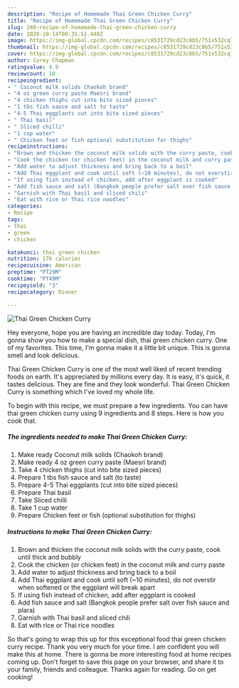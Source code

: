 ```yaml
---
description: "Recipe of Homemade Thai Green Chicken Curry"
title: "Recipe of Homemade Thai Green Chicken Curry"
slug: 249-recipe-of-homemade-thai-green-chicken-curry
date: 2020-10-14T00:35:51.440Z
image: https://img-global.cpcdn.com/recipes/c8531729cd23c8b5/751x532cq70/thai-green-chicken-curry-recipe-main-photo.jpg
thumbnail: https://img-global.cpcdn.com/recipes/c8531729cd23c8b5/751x532cq70/thai-green-chicken-curry-recipe-main-photo.jpg
cover: https://img-global.cpcdn.com/recipes/c8531729cd23c8b5/751x532cq70/thai-green-chicken-curry-recipe-main-photo.jpg
author: Corey Chapman
ratingvalue: 4.9
reviewcount: 10
recipeingredient:
- " Coconut milk solids Chaokoh brand"
- "4 oz green curry paste Maesri brand"
- "4 chicken thighs cut into bite sized pieces"
- "1 tbs fish sauce and salt to taste"
- "4-5 Thai eggplants cut into bite sized pieces"
- " Thai basil"
- " Sliced chilli"
- "1 cup water"
- " Chicken feet or fish optional substitution for thighs"
recipeinstructions:
- "Brown and thicken the coconut milk solids with the curry paste, cook until thick and bubbly"
- "Cook the chicken (or chicken feet) in the coconut milk and curry paste"
- "Add water to adjust thickness and bring back to a boil"
- "Add Thai eggplant and cook until soft (~10 minutes), do not overstir when softened or the eggplant will break apart"
- "If using fish instead of chicken, add after eggplant is cooked"
- "Add fish sauce and salt (Bangkok people prefer salt over fish sauce and plara)"
- "Garnish with Thai basil and sliced chili"
- "Eat with rice or Thai rice noodles"
categories:
- Recipe
tags:
- thai
- green
- chicken

katakunci: thai green chicken 
nutrition: 176 calories
recipecuisine: American
preptime: "PT29M"
cooktime: "PT49M"
recipeyield: "3"
recipecategory: Dinner

---
```



![Thai Green Chicken Curry](https://img-global.cpcdn.com/recipes/c8531729cd23c8b5/751x532cq70/thai-green-chicken-curry-recipe-main-photo.jpg)

Hey everyone, hope you are having an incredible day today. Today, I'm gonna show you how to make a special dish, thai green chicken curry. One of my favorites. This time, I'm gonna make it a little bit unique. This is gonna smell and look delicious.



Thai Green Chicken Curry is one of the most well liked of recent trending foods on earth. It's appreciated by millions every day. It is easy, it's quick, it tastes delicious. They are fine and they look wonderful. Thai Green Chicken Curry is something which I've loved my whole life.


To begin with this recipe, we must prepare a few ingredients. You can have thai green chicken curry using 9 ingredients and 8 steps. Here is how you cook that.

<!--inarticleads1-->

##### The ingredients needed to make Thai Green Chicken Curry:

1. Make ready  Coconut milk solids (Chaokoh brand)
1. Make ready 4 oz green curry paste (Maesri brand)
1. Take 4 chicken thighs (cut into bite sized pieces)
1. Prepare 1 tbs fish sauce and salt (to taste)
1. Prepare 4-5 Thai eggplants (cut into bite sized pieces)
1. Prepare  Thai basil
1. Take  Sliced chilli
1. Take 1 cup water
1. Prepare  Chicken feet or fish (optional substitution for thighs)




<!--inarticleads2-->

##### Instructions to make Thai Green Chicken Curry:

1. Brown and thicken the coconut milk solids with the curry paste, cook until thick and bubbly
1. Cook the chicken (or chicken feet) in the coconut milk and curry paste
1. Add water to adjust thickness and bring back to a boil
1. Add Thai eggplant and cook until soft (~10 minutes), do not overstir when softened or the eggplant will break apart
1. If using fish instead of chicken, add after eggplant is cooked
1. Add fish sauce and salt (Bangkok people prefer salt over fish sauce and plara)
1. Garnish with Thai basil and sliced chili
1. Eat with rice or Thai rice noodles




So that's going to wrap this up for this exceptional food thai green chicken curry recipe. Thank you very much for your time. I am confident you will make this at home. There is gonna be more interesting food at home recipes coming up. Don't forget to save this page on your browser, and share it to your family, friends and colleague. Thanks again for reading. Go on get cooking!
